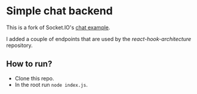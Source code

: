 # Simple chat backend 

This is a fork of Socket.IO's [chat example](http://socket.io/get-started/chat/). 

I added a couple of endpoints that are used by the _react-hook-architecture_ repository. 

## How to run? 

* Clone this repo. 
* In the root run `node index.js`. 
